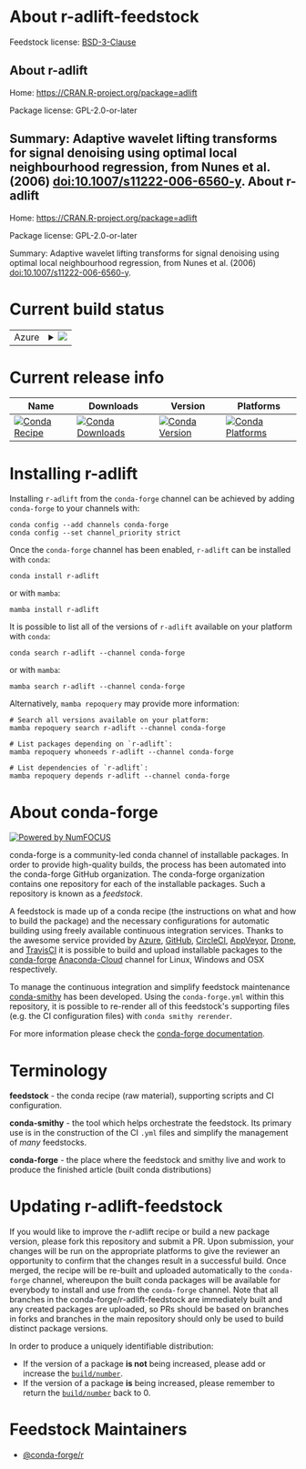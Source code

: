 About r-adlift-feedstock
========================

Feedstock license: [BSD-3-Clause](https://github.com/conda-forge/r-adlift-feedstock/blob/main/LICENSE.txt)

About r-adlift
--------------

Home: https://CRAN.R-project.org/package=adlift

Package license: GPL-2.0-or-later

Summary: Adaptive wavelet lifting transforms for signal denoising using optimal local neighbourhood regression, from Nunes et al. (2006) <doi:10.1007/s11222-006-6560-y>.
About r-adlift
--------------

Home: https://CRAN.R-project.org/package=adlift

Package license: GPL-2.0-or-later

Summary: Adaptive wavelet lifting transforms for signal denoising using optimal local neighbourhood regression, from Nunes et al. (2006) <doi:10.1007/s11222-006-6560-y>.

Current build status
====================


<table>
    
  <tr>
    <td>Azure</td>
    <td>
      <details>
        <summary>
          <a href="https://dev.azure.com/conda-forge/feedstock-builds/_build/latest?definitionId=955&branchName=main">
            <img src="https://dev.azure.com/conda-forge/feedstock-builds/_apis/build/status/r-adlift-feedstock?branchName=main">
          </a>
        </summary>
        <table>
          <thead><tr><th>Variant</th><th>Status</th></tr></thead>
          <tbody><tr>
              <td>linux_64_r_base4.2</td>
              <td>
                <a href="https://dev.azure.com/conda-forge/feedstock-builds/_build/latest?definitionId=955&branchName=main">
                  <img src="https://dev.azure.com/conda-forge/feedstock-builds/_apis/build/status/r-adlift-feedstock?branchName=main&jobName=linux&configuration=linux%20linux_64_r_base4.2" alt="variant">
                </a>
              </td>
            </tr><tr>
              <td>linux_64_r_base4.3</td>
              <td>
                <a href="https://dev.azure.com/conda-forge/feedstock-builds/_build/latest?definitionId=955&branchName=main">
                  <img src="https://dev.azure.com/conda-forge/feedstock-builds/_apis/build/status/r-adlift-feedstock?branchName=main&jobName=linux&configuration=linux%20linux_64_r_base4.3" alt="variant">
                </a>
              </td>
            </tr><tr>
              <td>osx_64_r_base4.2</td>
              <td>
                <a href="https://dev.azure.com/conda-forge/feedstock-builds/_build/latest?definitionId=955&branchName=main">
                  <img src="https://dev.azure.com/conda-forge/feedstock-builds/_apis/build/status/r-adlift-feedstock?branchName=main&jobName=osx&configuration=osx%20osx_64_r_base4.2" alt="variant">
                </a>
              </td>
            </tr><tr>
              <td>osx_64_r_base4.3</td>
              <td>
                <a href="https://dev.azure.com/conda-forge/feedstock-builds/_build/latest?definitionId=955&branchName=main">
                  <img src="https://dev.azure.com/conda-forge/feedstock-builds/_apis/build/status/r-adlift-feedstock?branchName=main&jobName=osx&configuration=osx%20osx_64_r_base4.3" alt="variant">
                </a>
              </td>
            </tr><tr>
              <td>win_64</td>
              <td>
                <a href="https://dev.azure.com/conda-forge/feedstock-builds/_build/latest?definitionId=955&branchName=main">
                  <img src="https://dev.azure.com/conda-forge/feedstock-builds/_apis/build/status/r-adlift-feedstock?branchName=main&jobName=win&configuration=win%20win_64_" alt="variant">
                </a>
              </td>
            </tr>
          </tbody>
        </table>
      </details>
    </td>
  </tr>
</table>

Current release info
====================

| Name | Downloads | Version | Platforms |
| --- | --- | --- | --- |
| [![Conda Recipe](https://img.shields.io/badge/recipe-r--adlift-green.svg)](https://anaconda.org/conda-forge/r-adlift) | [![Conda Downloads](https://img.shields.io/conda/dn/conda-forge/r-adlift.svg)](https://anaconda.org/conda-forge/r-adlift) | [![Conda Version](https://img.shields.io/conda/vn/conda-forge/r-adlift.svg)](https://anaconda.org/conda-forge/r-adlift) | [![Conda Platforms](https://img.shields.io/conda/pn/conda-forge/r-adlift.svg)](https://anaconda.org/conda-forge/r-adlift) |

Installing r-adlift
===================

Installing `r-adlift` from the `conda-forge` channel can be achieved by adding `conda-forge` to your channels with:

```
conda config --add channels conda-forge
conda config --set channel_priority strict
```

Once the `conda-forge` channel has been enabled, `r-adlift` can be installed with `conda`:

```
conda install r-adlift
```

or with `mamba`:

```
mamba install r-adlift
```

It is possible to list all of the versions of `r-adlift` available on your platform with `conda`:

```
conda search r-adlift --channel conda-forge
```

or with `mamba`:

```
mamba search r-adlift --channel conda-forge
```

Alternatively, `mamba repoquery` may provide more information:

```
# Search all versions available on your platform:
mamba repoquery search r-adlift --channel conda-forge

# List packages depending on `r-adlift`:
mamba repoquery whoneeds r-adlift --channel conda-forge

# List dependencies of `r-adlift`:
mamba repoquery depends r-adlift --channel conda-forge
```


About conda-forge
=================

[![Powered by
NumFOCUS](https://img.shields.io/badge/powered%20by-NumFOCUS-orange.svg?style=flat&colorA=E1523D&colorB=007D8A)](https://numfocus.org)

conda-forge is a community-led conda channel of installable packages.
In order to provide high-quality builds, the process has been automated into the
conda-forge GitHub organization. The conda-forge organization contains one repository
for each of the installable packages. Such a repository is known as a *feedstock*.

A feedstock is made up of a conda recipe (the instructions on what and how to build
the package) and the necessary configurations for automatic building using freely
available continuous integration services. Thanks to the awesome service provided by
[Azure](https://azure.microsoft.com/en-us/services/devops/), [GitHub](https://github.com/),
[CircleCI](https://circleci.com/), [AppVeyor](https://www.appveyor.com/),
[Drone](https://cloud.drone.io/welcome), and [TravisCI](https://travis-ci.com/)
it is possible to build and upload installable packages to the
[conda-forge](https://anaconda.org/conda-forge) [Anaconda-Cloud](https://anaconda.org/)
channel for Linux, Windows and OSX respectively.

To manage the continuous integration and simplify feedstock maintenance
[conda-smithy](https://github.com/conda-forge/conda-smithy) has been developed.
Using the ``conda-forge.yml`` within this repository, it is possible to re-render all of
this feedstock's supporting files (e.g. the CI configuration files) with ``conda smithy rerender``.

For more information please check the [conda-forge documentation](https://conda-forge.org/docs/).

Terminology
===========

**feedstock** - the conda recipe (raw material), supporting scripts and CI configuration.

**conda-smithy** - the tool which helps orchestrate the feedstock.
                   Its primary use is in the construction of the CI ``.yml`` files
                   and simplify the management of *many* feedstocks.

**conda-forge** - the place where the feedstock and smithy live and work to
                  produce the finished article (built conda distributions)


Updating r-adlift-feedstock
===========================

If you would like to improve the r-adlift recipe or build a new
package version, please fork this repository and submit a PR. Upon submission,
your changes will be run on the appropriate platforms to give the reviewer an
opportunity to confirm that the changes result in a successful build. Once
merged, the recipe will be re-built and uploaded automatically to the
`conda-forge` channel, whereupon the built conda packages will be available for
everybody to install and use from the `conda-forge` channel.
Note that all branches in the conda-forge/r-adlift-feedstock are
immediately built and any created packages are uploaded, so PRs should be based
on branches in forks and branches in the main repository should only be used to
build distinct package versions.

In order to produce a uniquely identifiable distribution:
 * If the version of a package **is not** being increased, please add or increase
   the [``build/number``](https://docs.conda.io/projects/conda-build/en/latest/resources/define-metadata.html#build-number-and-string).
 * If the version of a package **is** being increased, please remember to return
   the [``build/number``](https://docs.conda.io/projects/conda-build/en/latest/resources/define-metadata.html#build-number-and-string)
   back to 0.

Feedstock Maintainers
=====================

* [@conda-forge/r](https://github.com/conda-forge/r/)

